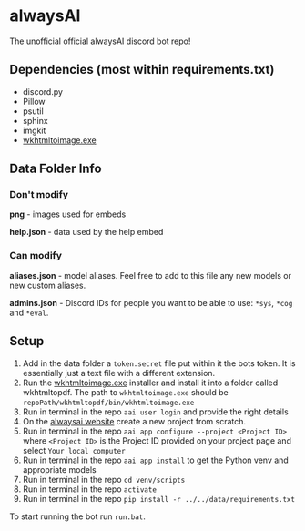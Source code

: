 # alwaysAI
The unofficial official alwaysAI discord bot repo!

## Dependencies (most within requirements.txt)
* discord.py
* Pillow
* psutil
* sphinx
* imgkit
* [wkhtmltoimage.exe](https://wkhtmltopdf.org/downloads.html)

## Data Folder Info
### Don't modify
**png** - images used for embeds

**help.json** - data used by the help embed

### Can modify
**aliases.json** - model aliases. Feel free to add to this file any new models or new custom aliases.

**admins.json** - Discord IDs for people you want to be able to use: `*sys`, `*cog` and `*eval`.


## Setup
1. Add in the data folder a `token.secret` file put within it the bots token. It is essentially just a text file with a different extension.
2. Run the [wkhtmltoimage.exe](https://wkhtmltopdf.org/downloads.html) installer and install it into a folder called wkhtmltopdf. The path to `wkhtmltoimage.exe` should be `repoPath/wkhtmltopdf/bin/wkhtmltoimage.exe`
3. Run in terminal in the repo `aai user login` and provide the right details
4. On the [alwaysai website](https://alwaysai.co/dashboard/) create a new project from scratch.
5. Run in terminal in the repo `aai app configure --project <Project ID>` where `<Project ID>` is the Project ID provided on your project page and select `Your local computer`
6. Run in terminal in the repo `aai app install` to get the Python venv and appropriate models
7. Run in terminal in the repo `cd venv/scripts`
8. Run in terminal in the repo `activate`
9. Run in terminal in the repo `pip install -r ../../data/requirements.txt`

To start running the bot run `run.bat`.


